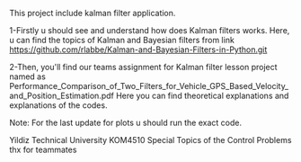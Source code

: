 This project include kalman filter application.

1-Firstly u should see and understand how does Kalman filters works.
  Here, u can find the topics of Kalman and Bayesian filters from link 
  https://github.com/rlabbe/Kalman-and-Bayesian-Filters-in-Python.git

2-Then, you'll find our teams assignment for Kalman filter lesson project named as 
  Performance_Comparison_of_Two_Filters_for_Vehicle_GPS_Based_Velocity_and_Position_Estimation.pdf
  Here you can find theoretical explanations and explanations of the codes.

  Note: For the last update for plots u should run the exact code.

Yildiz Technical University KOM4510 Special Topics of the Control Problems
thx for teammates
